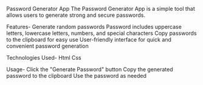 Password Generator App
The Password Generator App is a simple tool that allows users to generate strong and secure passwords.

Features-
Generate random passwords 
Password includes uppercase letters, lowercase letters, numbers, and special characters
Copy passwords to the clipboard for easy use
User-friendly interface for quick and convenient password generation

Technologies Used-
Html
Css

Usage-
Click the "Generate Password" button
Copy the generated password to the clipboard
Use the password as needed

